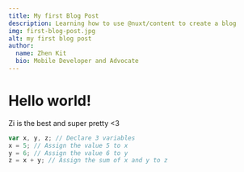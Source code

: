 ```yaml
---
title: My first Blog Post
description: Learning how to use @nuxt/content to create a blog
img: first-blog-post.jpg
alt: my first blog post
author:
  name: Zhen Kit
  bio: Mobile Developer and Advocate
---
```


# Hello world!

Zi is the best and super pretty <3

```js
var x, y, z; // Declare 3 variables
x = 5; // Assign the value 5 to x
y = 6; // Assign the value 6 to y
z = x + y; // Assign the sum of x and y to z
```
